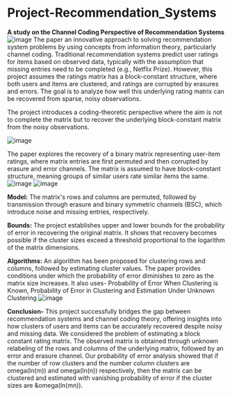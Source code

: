 # Project-Recommendation_Systems
**A study on the Channel Coding Perspective of Recommendation Systems**
![image](https://github.com/user-attachments/assets/7a961187-942f-411b-87e1-aece7db99c27)
The paper an innovative approach to solving recommendation system problems by using concepts from information theory, particularly channel coding. Traditional recommendation systems predict user ratings for items based on observed data, typically with the assumption that missing entries need to be completed (e.g., Netflix Prize). However, this project assumes the ratings matrix has a block-constant structure, where both users and items are clustered, and ratings are corrupted by erasures and errors. The goal is to analyze how well this underlying rating matrix can be recovered from sparse, noisy observations.

The project introduces a coding-theoretic perspective where the aim is not to complete the matrix but to recover the underlying block-constant matrix from the noisy observations.

![image](https://github.com/user-attachments/assets/37dd24cf-ebe2-4b29-a078-0d31c85d2775)

The paper explores the recovery of a binary matrix representing user-item ratings, where matrix entries are first permuted and then corrupted by erasure and error channels. The matrix is assumed to have block-constant structure, meaning groups of similar users rate similar items the same.
![image](https://github.com/user-attachments/assets/b70916a2-bcee-45b1-96da-33e9c0b01ea1)
![image](https://github.com/user-attachments/assets/15a57664-b8b6-4d2b-b189-2c838df58fc0)

**Model:** The matrix's rows and columns are permuted, followed by transmission through erasure and binary symmetric channels (BSC), which introduce noise and missing entries, respectively.

**Bounds:** The project establishes upper and lower bounds for the probability of error in recovering the original matrix. It shows that recovery becomes possible if the cluster sizes exceed a threshold proportional to the logarithm of the matrix dimensions.

**Algorithms:** An algorithm has been proposed for clustering rows and columns, followed by estimating cluster values. The paper provides conditions under which the probability of error diminishes to zero as the matrix size increases. It also uses-  Probability of Error When Clustering is Known, Probability of Error in Clustering and Estimation Under Unknown Clustering
![image](https://github.com/user-attachments/assets/af057e1c-89fd-4c3e-b180-35d4c8a872fc)

**Conclusion-**
This project successfully bridges the gap between recommendation systems and channel coding theory, offering insights into how clusters of users and items can be accurately recovered despite noisy and missing data. We considered the problem of estimating a block constant rating matrix. The observed matrix is obtained through unknown relabeling of the rows and columns of the underlying matrix, followed by an error and erasure channel. Our probability of error analysis showed that if the number of row clusters and the number column clusters are omega(ln(m)) and omega(ln(n)) respectively, then the matrix can be clustered and estimated with vanishing probability of error if the cluster sizes are &omega(ln(mn)).


